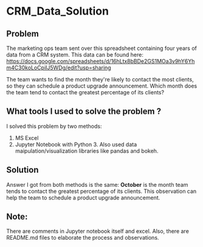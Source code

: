 # CRM_Data_Solution
## Problem
The marketing ops team sent over this spreadsheet containing four years of data from a CRM system. This data can be found here:
https://docs.google.com/spreadsheets/d/16hLtx8bBDe2GS1MOa3v9hY6Yhm4C30koLoCpiIJ5WDg/edit?usp=sharing

The team wants to find the month they're likely to contact the most clients, so they can schedule a product upgrade announcement. Which month does the team tend to contact the greatest percentage of its clients?

## What tools I used to solve the problem ?
I solved this problem by two methods:

1) MS Excel
2) Jupyter Notebook with Python 3. Also used data maipulation/visualization libraries like pandas and bokeh.

## Solution
Answer I got from both methods is the same: **October** is the month team tends to contact the greatest percentage of its clients. This observation can help the team to schedule a product upgrade announcement.

## Note:
There are comments in Jupyter notebook itself and excel. Also, there are README.md files to elaborate the process and observations.
